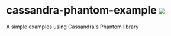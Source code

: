 # cassandra-phantom-example <img src="https://travis-ci.org/zouzias/cassandra-phantom-example.svg?branch=phantom_assembly_issue"/>

A simple examples using Cassandra's Phantom library 
